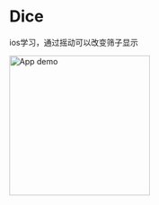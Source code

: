 # Dice
ios学习，通过摇动可以改变筛子显示


<img src="https://github.com/MisteryLiuCode/ReadMeResource/blob/master/DiceRunDemo.gif" alt="App demo" width="250"/>
